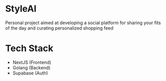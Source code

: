# StyleAI
Personal project aimed at developing a social platform for sharing your fits of the day and curating personalized shopping feed

# Tech Stack
- NextJS (Frontend)
- Golang (Backend)
- Supabase (Auth)